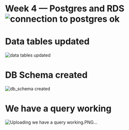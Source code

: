 # Week 4 — Postgres and RDS![connection to postgres ok](https://github.com/dndure/aws-bootcamp-cruddur-2023/assets/86405529/3dc52b69-2a80-49d2-a0cd-f6fe6a2b24a4)

# Data tables updated
![data tables updated](https://github.com/dndure/aws-bootcamp-cruddur-2023/assets/86405529/c1b3803e-b3d5-41d7-8cde-31af6e96b899)

# DB Schema created
![db_schema created](https://github.com/dndure/aws-bootcamp-cruddur-2023/assets/86405529/666b5dc0-92f6-4349-98bc-2d47a8edfe9e)

# We have a query working
![Uploading we have a query working.PNG…]()
